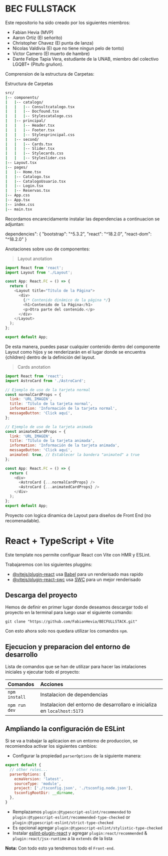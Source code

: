 # BEC FULLSTACK

Este repositorio ha sido creado por los siguientes miembros:

* Fabian Hevia (MVP)
* Aaron Ortiz (El señorito)
* Christopher Chavez (El punta de lanza)
* Nicolas Valdivia (El que no tiene ningun pelo de tonto)
* Victor Camero (El muerto de hambre)
* Dante Felipe Tapia Vera, estudiante de la UNAB, miembro del colectivo LGQBT+ (Pitufo gruñon).


Comprension de la estructura de Carpetas:

Estructura de Carpetas
```sh
src/
|-- components/
|   |-- catalogo/
|   |   |-- Consultcatalogo.tsx
|   |   |-- Docfound.tsx
|   |   |-- Stylescatalogo.css
|   |-- principal/
|   |   |-- Header.tsx
|   |   |-- Footer.tsx
|	|	|-- Stylesprincipal.css
|   |-- second/
|   |   |-- Cards.tsx
|   |   |-- Slider.tsx
|	|	|-- Stylecards.css
|	|	|-- Styleslider.css
|-- Layout.tsx
|-- pages/
|   |-- Home.tsx
|   |-- Catalogo.tsx
|   |-- CatalogoUsuario.tsx
|   |-- Login.tsx
|   |-- Reservas.tsx
|-- App.css
|-- App.tsx
|-- index.css
|-- main.tsx

```

Recordamos encarecidamente instalar las dependencias a continuacion se adjuntan:

dependencies": {
    "bootstrap": "^5.3.2",
    "react": "^18.2.0",
    "react-dom": "^18.2.0"
}

Anotaciones sobre uso de componentes:

> Layout anotation 

```js
import React from 'react';
import Layout from './Layout';

const App: React.FC = () => {
  return (
    <Layout title="Título de la Página">
      <div>
        {/* Contenido dinámico de la página */}
        <h1>Contenido de la Página</h1>
        <p>Otra parte del contenido.</p>
      </div>
    </Layout>
  );
};

export default App;
```

De esta manera, puedes pasar cualquier contenido dentro del componente Layout como hijos y se renderizarán en el lugar donde se encuentra {children} dentro de la definición del layout.

> Cards anotation 
```js
import React from 'react';
import AstroCard from './AstroCard';

// Ejemplo de uso de la tarjeta normal
const normalCardProps = {
  link: 'URL_IMAGEN',
  title: 'Título de la tarjeta normal',
  information: 'Información de la tarjeta normal',
  messageButton: 'Click aquí',
};

// Ejemplo de uso de la tarjeta animada
const animatedCardProps = {
  link: 'URL_IMAGEN',
  title: 'Título de la tarjeta animada',
  information: 'Información de la tarjeta animada',
  messageButton: 'Click aquí',
  animated: true, // Establecer la bandera "animated" a true
};

const App: React.FC = () => {
  return (
    <div>
      <AstroCard {...normalCardProps} />
      <AstroCard {...animatedCardProps} />
    </div>
  );
};
export default App;
```

Proyecto con logica dinamica de Layout para diseños de Front End (no recomenadable).



# React + TypeScript + Vite

Este template nos permite configuar React con Vite con HMR  y ESLint.

Trabajaremos con los siguientes pluggins:

- [@vitejs/plugin-react](https://github.com/vitejs/vite-plugin-react/blob/main/packages/plugin-react/README.md) usa [Babel](https://babeljs.io/) para un renderisado mas rapido
- [@vitejs/plugin-react-swc](https://github.com/vitejs/vite-plugin-react-swc) usa [SWC](https://swc.rs/) para un mejor renderisado

## Descarga del proyecto

Hemos de definir en primer lugar donde deseamos descargar todo el proyecto en la terminal para luego usar el siguiente comando: 

```shell
git clone "https://github.com/FabianHevia/BECFULLSTACK.git"
```

Con esto ahora solo nos quedara utilizar los comandos `npm`.

## Ejecucion y preparacion del entorno de desarrollo

Lista de comandos que se han de utilizar para hacer las intalaciones iniciales y ejecutar todo el proyecto: 

| Comandos                  |Acciones                                          |
| :------------------------ | :----------------------------------------------- |
| `npm install`             | Instalacion de dependencias                      |
| `npm run dev`             | Instalacion del entorno de desarrollaro e inicializa en `localhost:5173`      |


## Ampliando la configuración de ESLint

Si se va a trabajar la aplicacion en un entorno de produccion, se recomiendoa activar los siguientes cambios: 

- Configurar la propiedad `parserOptions` de la siguiente manera:

```js
export default {
  // other rules...
  parserOptions: {
    ecmaVersion: 'latest',
    sourceType: 'module',
    project: ['./tsconfig.json', './tsconfig.node.json'],
    tsconfigRootDir: __dirname,
  },
}
```

- Remplazamos `plugin:@typescript-eslint/recommended` to `plugin:@typescript-eslint/recommended-type-checked` or `plugin:@typescript-eslint/strict-type-checked`
- Es opcional agregar `plugin:@typescript-eslint/stylistic-type-checked`
- Instalar [eslint-plugin-react](https://github.com/jsx-eslint/eslint-plugin-react) y agregar `plugin:react/recommended` & `plugin:react/jsx-runtime` a la `extends` de la lista

**Nota:** Con todo esto ya tendremos todo el `Front-end`.